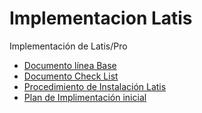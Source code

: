 # Implementacion Latis

Implementación de Latis/Pro

- [Documento línea Base](Linea_Base.md)
- [Documento Check List](Check_List.md)
- [Procedimiento de Instalación Latis](Implementacion_Inicial.md)
- [Plan de Implimentación inicial](Procedimiento_Instalacion.md)
